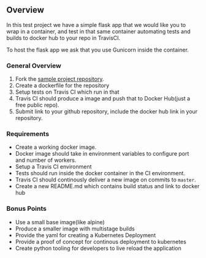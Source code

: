 ## Overview

In this test project we have a simple flask app that we would like you to wrap in a container, and test in that same container
automating tests and builds to docker hub to your repo in TravisCI.

To host the flask app we ask that you use Gunicorn inside the container.

### General Overview

 1. Fork the [sample project repository](https://github.com/MetisMachine/simple-python-http).
 2. Create a dockerfile for the repository
 3. Setup tests on Travis CI which run in that
 4. Travis CI should produce a image and push that to Docker Hub(just a free public repo).
 5. Submit link to your github repository, include the docker hub link in your repository.

### Requirements

 * Create a working docker image.
 * Docker image should take in environment variables to configure port and number of workers.
 * Setup a Travis CI environment
 * Tests should run inside the docker container in the CI environment.
 * Travis CI should continously deliver a new image on commits to `master`.
 * Create a new README.md which contains build status and link to docker hub

### Bonus Points

 * Use a small base image(like alpine)
 * Produce a smaller image with multistage builds
 * Provide the yaml for creating a Kubernetes Deployment
 * Provide a proof of concept for continous deployment to kubernetes
 * Create python tooling for developers to live reload the application
